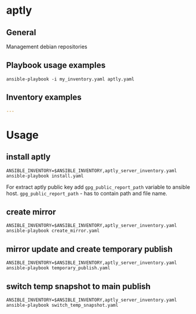 # aptly
## General
Management debian repositories

## Playbook usage examples
```shell script
ansible-playbook -i my_inventory.yaml aptly.yaml
```

## Inventory examples
```yaml
---

```

# Usage
## install aptly
```shell script
ANSIBLE_INVENTORY=$ANSIBLE_INVENTORY,aptly_server_inventory.yaml ansible-playbook install.yaml
```
For extract aptly public key add `gpg_public_report_path` variable to ansible host.
`gpg_public_report_path` - has to contain path and file name.

## create mirror
```shell script
ANSIBLE_INVENTORY=$ANSIBLE_INVENTORY,aptly_server_inventory.yaml ansible-playbook create_mirror.yaml
```

## mirror update and create temporary publish
```shell script
ANSIBLE_INVENTORY=$ANSIBLE_INVENTORY,aptly_server_inventory.yaml ansible-playbook temporary_publish.yaml
```

## switch temp snapshot to main publish
```shell script
ANSIBLE_INVENTORY=$ANSIBLE_INVENTORY,aptly_server_inventory.yaml ansible-playbook switch_temp_snapshot.yaml
```
